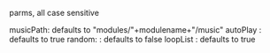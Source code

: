 
parms, all case sensitive

musicPath: defaults to "modules/"+modulename+"/music"
autoPlay : defaults to  true
random:  : defaults to false
loopList : defaults to true
